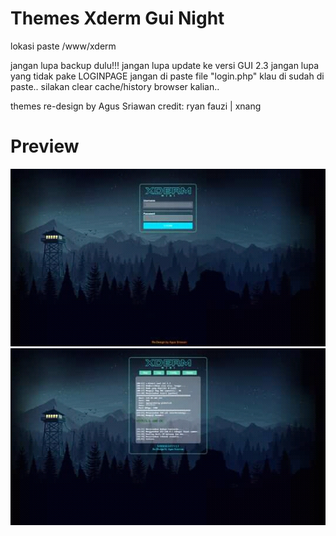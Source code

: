 # Themes Xderm Gui Night
lokasi paste
/www/xderm

jangan lupa backup dulu!!!
jangan lupa update ke versi GUI 2.3
jangan lupa yang tidak pake LOGINPAGE jangan di paste file "login.php"
klau di sudah di paste.. silakan clear cache/history browser kalian..

themes re-design by Agus Sriawan
credit: ryan fauzi | xnang

# Preview

<img src="https://raw.githubusercontent.com/Haris131/theme-xderm/main/Night/Preview/login.jpg"/>

<img src="https://raw.githubusercontent.com/Haris131/theme-xderm/main/Night/Preview/index.jpg"/>

